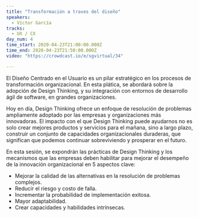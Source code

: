 ```yaml
---
title: "Transformación a traves del diseño"
speakers:
  - Víctor García
tracks:
  - UX / CX
day_num: 4
time_start: 2020-04-23T21:00:00.000Z
time_end: 2020-04-23T21:50:00.000Z
video: "https://crowdcast.io/e/sgvirtual/34"

---
```


El Diseño Centrado en el Usuario es un pilar estratégico en los procesos de transformación organizacional. En esta plática, se abordará sobre la adopción de Design Thinking, y su integración con entornos de desarrollo ágil de software, en grandes organizaciones.

Hoy en día, Design Thinking ofrece un enfoque de resolución de problemas ampliamente adoptado por las empresas y organizaciones más innovadoras. El impacto con el que Design Thinking puede ayudarnos no es solo crear mejores productos y servicios para el mañana, sino a largo plazo, construir un conjunto de capacidades organizacionales duraderas, que significan que podemos continuar sobreviviendo y prosperar en el futuro.

En esta sesión, se expondrán las prácticas de Design Thinking y los mecanismos que las empresas deben habilitar para mejorar el desempeño de la innovación organizacional en 5 aspectos clave:
-  Mejorar la calidad de las alternativas en la resolución de problemas complejos.
-  Reducir el riesgo y costo de falla.
-  Incrementar la probabilidad de implementación exitosa.
-  Mayor adaptabilidad.
-  Crear capacidades y habilidades intrínsecas.

